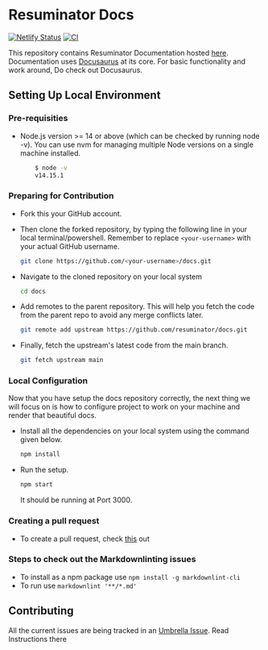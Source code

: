 # Resuminator Docs

[![Netlify Status](https://api.netlify.com/api/v1/badges/5ca085a8-ba97-40e7-b29d-2b649e51e029/deploy-status)](https://app.netlify.com/sites/r8-docs/deploys)
[![CI](https://github.com/resuminator/docs/actions/workflows/main.yml/badge.svg)](https://github.com/resuminator/docs/actions/workflows/main.yml)

This repository contains Resuminator Documentation hosted [here](https://docs.resuminator.in/). Documentation uses
[Docusaurus](https://docusaurus.io/) at its core. For basic functionality and work around, Do check out Docusaurus.

## Setting Up Local Environment

### Pre-requisities

- Node.js version >= 14 or above (which can be checked by running node -v).
  You can use nvm for managing multiple Node versions on a single machine installed.

  ```bash
      $ node -v
      v14.15.1
  ```

### Preparing for Contribution

- Fork this your GitHub account.
- Then clone the forked repository, by typing the following line in your local terminal/powershell.
  Remember to replace `<your-username>` with your actual GitHub username.

  ```bash
  git clone https://github.com/<your-username>/docs.git
  ```

- Navigate to the cloned repository on your local system

  ```bash
  cd docs
  ```

- Add remotes to the parent repository. This will help you fetch the code from the parent repo to
  avoid any merge conflicts later.

  ```bash
  git remote add upstream https://github.com/resuminator/docs.git
  ```

- Finally, fetch the upstream's latest code from the main branch.

  ```bash
  git fetch upstream main
  ```

### Local Configuration

Now that you have setup the docs repository correctly, the next thing we will focus on is how to configure project
to work on your machine and render that beautiful docs.

- Install all the dependencies on your local system using the command given below.

  ```bash
  npm install
  ```

- Run the setup.

  ```bash
  npm start
  ```

  It should be running at Port 3000.
  
### Creating a pull request  

- To create a pull request, check [this](https://opensource.com/article/19/7/create-pull-request-github) out

### Steps to check out the Markdownlinting issues

- To install as a npm package use `npm install -g markdownlint-cli`
- To run use `markdownlint '**/*.md'`

## Contributing

All the current issues are being tracked in an [Umbrella Issue](https://github.com/resuminator/resuminator/issues/99).
Read Instructions there

